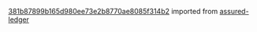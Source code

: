 [381b87899b165d980ee73e2b8770ae8085f314b2](https://github.com/insolar/assured-ledger/commit/381b87899b165d980ee73e2b8770ae8085f314b2) imported from [assured-ledger](https://github.com/insolar/assured-ledger)
